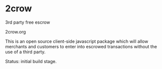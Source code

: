 # 2crow
3rd party free escrow

2crow.org

This is an open source client-side javascript package which will allow 
merchants and customers to enter into escrowed transactions without the 
use of a third party.

Status: initial build stage.
